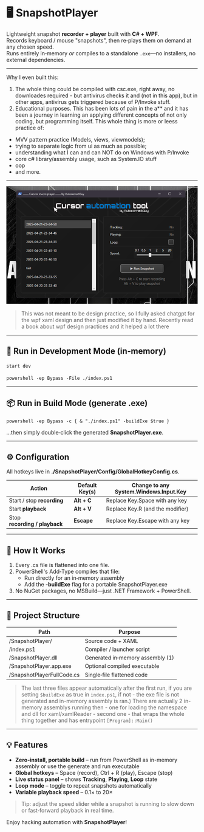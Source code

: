 # 🖥️ SnapshotPlayer

Lightweight snapshot **recorder + player** built with **C# + WPF**.  
Records keyboard / mouse "snapshots", then re‑plays them on demand at any chosen speed.  
Runs entirely in‑memory *or* compiles to a standalone `.exe`—no installers, no external dependencies.

---

Why I even built this:
1. The whole thing could be compiled with csc.exe, right away, no downloades required - but antivirus checks it and
(not in this app), but in other apps, antivirus gets triggered because of P/Invoke stuff. 
2. Educational purposes. This has been lots of pain in the a** and it has been a journey in learning an applying different concepts
of not only coding, but programming itself. This whole thing is more or leess practice of:
- MVV pattern practice (Models, views, viewmodels);
- trying to separate logic from ui as much as possible;
- understanding what I can and can NOT do on Windows with P/Invoke
- core c# library/assembly usage, such as System.IO stuff
- oop
- and more.

---

![screenshot](Assets/screenshot_v3.png)

> This was not meant to be design practice, so I fully asked chatgpt for the wpf xaml design and then just modified it by hand. Recently read a book about wpf design practices and it helped a lot there
---

## 🚀 Run in Development Mode (in‑memory)

    start dev

    powershell -ep Bypass -File ./index.ps1

---

## 📦 Run in Build Mode (generate .exe)

    powershell -ep Bypass -c { & "./index.ps1" -buildExe $true }

…then simply double‑click the generated **SnapshotPlayer.exe**.

---

## ⚙️ Configuration

All hotkeys live in **./SnapshotPlayer/Config/GlobalHotkeyConfig.cs**.

| Action                         | Default Key(s) | Change to any System.Windows.Input.Key |
|--------------------------------|----------------|----------------------------------------|
| Start / stop **recording**     | **Alt + C**      | Replace Key.Space with any key |
| Start **playback**             | **Alt + V**   | Replace Key.R (and the modifier) |
| Stop **recording / playback**  | **Escape**     | Replace Key.Escape with any key |

---

## 🧠 How It Works

1. Every .cs file is flattened into one file.  
2. PowerShell's Add‑Type compiles that file:  
   * Run directly for an in‑memory assembly  
   * Add the **‑buildExe** flag for a portable SnapshotPlayer.exe  
3. No NuGet packages, no MSBuild—just .NET Framework + PowerShell.

---

## 📁 Project Structure

| Path                         | Purpose                          |
|------------------------------|----------------------------------|
| /SnapshotPlayer/             | Source code + XAML               |
| /index.ps1                   | Compiler / launcher script       |
| /SnapshotPlayer.dll          | Generated in‑memory assembly (1) |
| /SnapshotPlayer.app.exe      | Optional compiled executable     |
| /SnapshotPlayerFullCode.cs   | Single‑file flattened code       |

>The last three files appear automatically after the first run, if you are setting `$buildExe` as true in `index.ps1`, if not - the exe file is not generated and in-memory assembly is ran.)
There are actually 2 in-memory assemblys running then - one for loading the namespace and dll for xaml/xamlReader - second one - that wraps the whole thing together and has entrypoint `[Program]::Main()`

---

## 💡 Features

* **Zero‑install, portable build** – run from PowerShell as in-memory assembly or use the generate and run executable
* **Global hotkeys** – Space (record), Ctrl + R (play), Escape (stop)  
* **Live status panel** – shows **Tracking**, **Playing**, **Loop** state  
* **Loop mode** – toggle to repeat snapshots automatically  
* **Variable playback speed** – 0.1× to 20×  

> Tip: adjust the speed slider while a snapshot is running to slow down or fast‑forward playback in real time.

Enjoy hacking automation with **SnapshotPlayer**!
